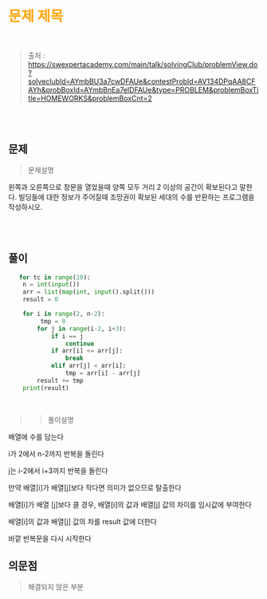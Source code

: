 <br/><Br>

<span style = "color:orange">

# 문제 제목
</span>
<br>

> 출처 : https://swexpertacademy.com/main/talk/solvingClub/problemView.do?solveclubId=AYmbBU3a7cwDFAUe&contestProbId=AV134DPqAA8CFAYh&probBoxId=AYmbBnEa7eIDFAUe&type=PROBLEM&problemBoxTitle=HOMEWORKS&problemBoxCnt=2


<br/><br>

## 문제

> 문제설명

왼쪽과 오른쪽으로 창문을 열었을때 양쪽 모두 거리 2 이상의 공간이 확보된다고 말한다.
빌딩들에 대한 정보가 주어질때 조망권이 확보된 세대의 수를 반환하는 프로그램을 작성하시오.

<br/><br>

## 풀이

```python
   for tc in range(10):
    n = int(input())
    arr = list(map(int, input().split()))
    result = 0

    for i in range(2, n-2):
         tmp = 0
        for j in range(i-2, i+3):
            if i == j
                continue
            if arr[i] <= arr[j]:
                break
            elif arr[j] < arr[i]:
                tmp = arr[i] - arr[j]
        result += tmp
    print(result)
```
<br>

> > 풀이설명

배열에 수를 담는다

i가 2에서 n-2까지 반복을 돌린다

j는 i-2에서 i+3까지 반복을 돌린다

만약 배열[i]가 배열[j]보다 작다면 의미가 없으므로 탈출한다

배열[i]가 배열 [j]보다 클 경우, 배열[i]의 값과 배열[j] 값의 차이를 임시값에 부여한다

배열[i]의 값과 배열[j] 값의 차를 result 값에 더한다

바깥 반복문을 다시 시작한다


## 의문점
> 해결되지 않은 부분